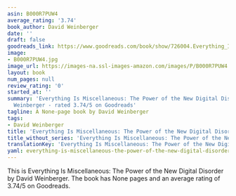 ```yaml
---
asin: B000R7PUW4
average_rating: '3.74'
book_author: David Weinberger
date: ''
draft: false
goodreads_link: https://www.goodreads.com/book/show/726004.Everything_Is_Miscellaneous
image:
- B000R7PUW4.jpg
image_url: https://images-na.ssl-images-amazon.com/images/P/B000R7PUW4.01._SCLZZZZZZZ.jpg
layout: book
num_pages: null
review_rating: '0'
started_at: ''
summary: 'Everything Is Miscellaneous: The Power of the New Digital Disorder by David
  Weinberger - rated 3.74/5 on Goodreads'
tagline: A None-page book by David Weinberger
tags:
- David Weinberger
title: 'Everything Is Miscellaneous: The Power of the New Digital Disorder'
title_without_series: 'Everything Is Miscellaneous: The Power of the New Digital Disorder'
translationKey: 'Everything Is Miscellaneous: The Power of the New Digital Disorder'
yaml: everything-is-miscellaneous-the-power-of-the-new-digital-disorder
---
```


This is Everything Is Miscellaneous: The Power of the New Digital Disorder by David Weinberger. The book has None pages and an average rating of 3.74/5 on Goodreads.